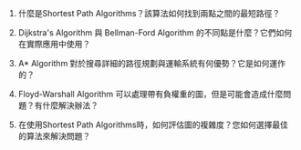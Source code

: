 

1. 什麼是Shortest Path Algorithms？該算法如何找到兩點之間的最短路徑？

2. Dijkstra's Algorithm 與 Bellman-Ford Algorithm 的不同點是什麼？它們如何在實際應用中使用？

3. A* Algorithm 對於搜尋詳細的路徑規劃與運輸系統有何優勢？它是如何運作的？

4. Floyd-Warshall Algorithm 可以處理帶有負權重的圖，但是可能會造成什麼問題？有什麼解決辦法？

5. 在使用Shortest Path Algorithms時，如何評估圖的複雜度？您如何選擇最佳的算法來解決問題？